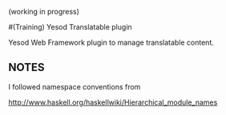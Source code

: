 (working in progress)

#(Training) Yesod Translatable plugin

Yesod Web Framework plugin to manage translatable content.



NOTES
-----

I followed namespace conventions from

  http://www.haskell.org/haskellwiki/Hierarchical_module_names


